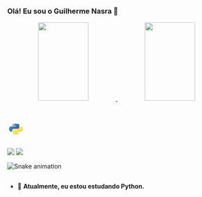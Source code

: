 ### Olá! Eu sou o Guilherme Nasra 👋
<div align="center">
  <a href="https://github.com/GuilhermeNasra">
  <img height="180em" img width="48%" src="https://github-readme-stats.vercel.app/api?username=GuilhermeNasra&show_icons=true&theme=tokyonight&include_all_commits=true&count_private=true"/>
  <img height="180em" img width="48%" src="https://github-readme-stats.vercel.app/api/top-langs/?username=GuilhermeNasra&layout=compact&langs_count=7&theme=tokyonight"/>
</div>
  
  ##
  
<div style="display: inline_block"><br>
  <img align="center" alt="Guilherme-Python" height="30" width="40" src="https://raw.githubusercontent.com/devicons/devicon/master/icons/python/python-original.svg">
</div>
  
  ##
 
<div> 
</a> 
  <a href = "mailto:gnnasra@gmail.com"><img src="https://img.shields.io/badge/-Gmail-%23333?style=for-the-badge&logo=gmail&logoColor=white" target="_blank"></a>
  <a href="https://www.linkedin.com/in/guilherme-nasra" target="_blank"><img src="https://img.shields.io/badge/-LinkedIn-%230077B5?style=for-the-badge&logo=linkedin&logoColor=white" target="_blank"></a> 
 
  ![Snake animation](https://github.com/GuilhermeNasra/GuilhermeNasra/blob/output/github-contribution-grid-snake.svg)
 
</div>

  ##

- 🌱 **Atualmente, eu estou estudando Python.**

